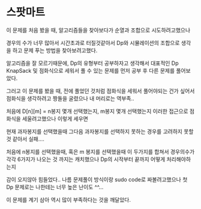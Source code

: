 # 스팟마트

이 문제를 처음 봤을 때, 알고리즘들을 찾아보다가 순열과 조합으로 시도하려고했으나

경우의 수가 너무 많아서 시간초과로 터질것같아서 Dp와 시뮬레이션의 조합으로 생각을 하고 문제 푸는 방법을 찾아보려고했다.

알고리즘을 잘 모르기때문에, Dp의 유형부터 공부하자고 생각해서 대표적인 Dp KnapSack 및 점화식으로 세워서 풀 수 있는 문제를 먼저 공부 후 다른 문제를 풀어보았다.

그러고 이 문제를 봤을 때, 전에 풀었던 것처럼 점화식을 세워서 풀어야되는 건가 싶어서 점화식을 생각하려고 짱돌을 굴렸으나 내 머리로는 역부족..

처음에 D[n][m] = n봉지 몇개 선택했는지, m봉지 몇개 선택했는지 이러한 접근으로 점화식을 세울려고했으나 이렇게 세우면

현재 과자봉지를 선택했을때 그다음 과자봉지를 선택하지 못하는 경우를 고려하지 못할 것 같아서 실패....



처음에 n봉지를 선택했을때, 혹은 m 봉지를 선택했을때 이 두가지를 합쳐서 경우의수가 각각 6가지가 나오는 것 까지는 캐치했으나 Dp의 시작부터 끝까지 어떻게 처리해야하는지

감이 오지않아 힘들었다.. 나름 문제풀이 방식이랑 sudo code로 짜볼려고했으나 첫 Dp 문제로는 나한테는 너무 높은 난이도 ^^...

이 문제를 계기 삼아 역시 많이 부족하다는 것을 깨달았다. 